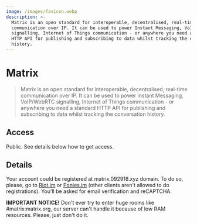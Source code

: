 ```yaml
---
image: /images/favicon.webp
description: >-
  Matrix is an open standard for interoperable, decentralised, real-time
  communication over IP. It can be used to power Instant Messaging, VoIP/WebRTC
  signalling, Internet of Things communication - or anywhere you need a standard
  HTTP API for publishing and subscribing to data whilst tracking the conversation
  history.
---
```


# Matrix

> Matrix is an open standard for interoperable, decentralised, real-time
communication over IP. It can be used to power Instant Messaging, VoIP/WebRTC
signalling, Internet of Things communication - or anywhere you need a standard
HTTP API for publishing and subscribing to data whilst tracking the conversation
history.

## Access

Public. See details below how to get access.

## Details

Your account could be registered at matrix.092918.xyz domain. To do so, please,
go to [Riot.im](https://riot.im/develop) or [Ponies.im](https://ponies.im/_matrix/client/develop)
(other clients aren't allowed to do registrations). You'll be asked for email
verification and reCAPTCHA.

**IMPORTANT NOTICE!** Don't ever try to enter huge rooms like #matrix:matrix.org,
our server can't handle it because of low RAM resources. Please, just don't do it.